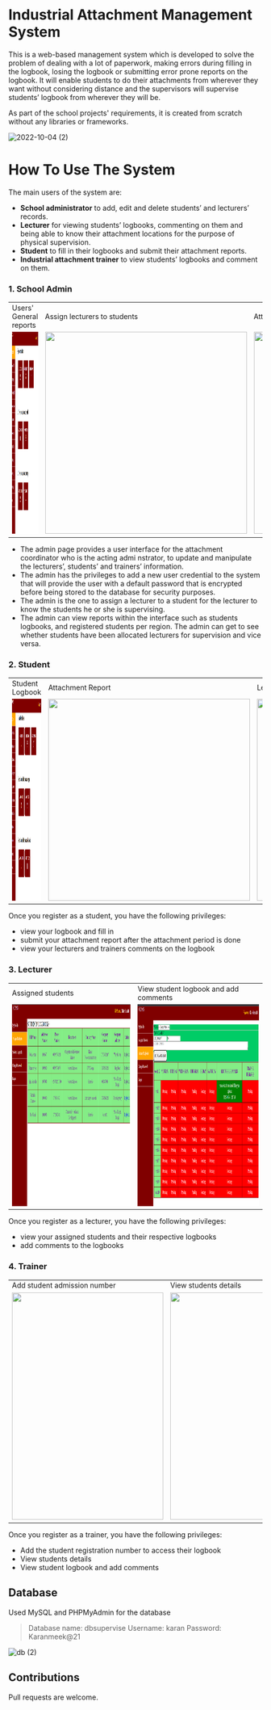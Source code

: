 # Industrial Attachment Management System
This is a web-based management system which is developed to solve the problem of dealing with a lot of paperwork, making errors during filling in the logbook, losing the 
logbook or submitting error prone reports on the logbook. It will enable students to do their attachments from wherever they want without considering distance and the 
supervisors will supervise students’ logbook from wherever they will be.  

As part of the school projects' requirements, it is created from scratch without any libraries or frameworks.

![2022-10-04 (2)](https://user-images.githubusercontent.com/60463223/193738755-389dd6eb-29a3-423e-9be5-089ea22a5f86.png)

# How To Use The System
The main users of the system are:
-	**School administrator** to add, edit and delete students’ and lecturers’ records.
-	**Lecturer** for viewing students’ logbooks, commenting on them and being able to know their attachment locations for the purpose of physical supervision.
-	**Student** to fill in their logbooks and submit their attachment reports.
-	**Industrial attachment trainer** to view students’ logbooks and comment on them.

### 1. School Admin
<table>
  <tr>
    <td>Users' General reports</td>
     <td>Assign lecturers to students</td>
     <td> AttachmentTrainers and their students</td>
  </tr>
  <tr>
    <td><img src="images/admingenreport.png" width=400 height=400></td>
    <td><img src="images/" width=400 height=400></td>
    <td><img src="images/" width=400 height=400></td>
  </tr>
 </table>
 
 - The admin page provides a user interface for the attachment coordinator who is the acting admi nstrator, to update and manipulate the lecturers’, students’ and trainers’ information.
 - The admin has the privileges to add a new user credential to the system that will provide the user with a default password that is encrypted before being stored to the database for security purposes.
 - The admin is the one to assign a lecturer to a student for the lecturer to know the students he or she is supervising.
 - The admin can view reports within the interface such as students logbooks, and registered students per region. The admin can get to see whether students have been allocated lecturers for supervision and vice versa.

### 2. Student
<table>
  <tr>
    <td>Student Logbook</td>
     <td>Attachment Report</td>
     <td>Lecturer and Trainer Comments</td>
  </tr>
  <tr>
    <td><img src="images/admingenreport.png" width=400 height=400></td>
    <td><img src="images/" width=400 height=400></td>
    <td><img src="images/" width=400 height=400></td>
  </tr>
 </table>
 
 Once you register as a student, you have the following privileges:
  - view your logbook and fill in
  - submit your attachment report after the attachment period is done
  - view your lecturers and trainers comments on the logbook
  
### 3. Lecturer
<table>
  <tr>
    <td>Assigned students</td>
    <td>View student logbook and add comments</td>
  </tr>
  <tr>
    <td><img src="images/lecstdlist.png" width=600 height=400></td>
    <td><img src="images/leccomment.png" width=600 height=400></td>
    
  </tr>
 </table>
 
 Once you register as a lecturer, you have the following privileges:
  - view your assigned students and their respective logbooks
  - add comments to the logbooks

### 4. Trainer
<table>
  <tr>
    <td>Add student admission number</td>
    <td>View students details</td>
    <td>View student logbook and add comments</td>
  </tr>
  <tr>
    <td><img src="![traineraddadmno](https://user-images.githubusercontent.com/60463223/193850784-2e3f6936-9132-4ef2-848f-afa6842be737.png)" width=300 height=450></td>
    <td><img src="" width=300 height=450></td>
    <td><img src="" width=300 height=450></td>
  </tr>
 </table>
 
 Once you register as a trainer, you have the following privileges:
  - Add the student registration number to access their logbook
  - View students details
  - View student logbook and add comments

## Database
Used MySQL and PHPMyAdmin for the database 
  > Database name: dbsupervise
  > Username: karan
  > Password: Karanmeek@21

![db (2)](https://user-images.githubusercontent.com/60463223/193844592-4cf6b9f7-9777-4405-8f43-c12b424a7a4d.png)


## Contributions
 Pull requests are welcome.
  










